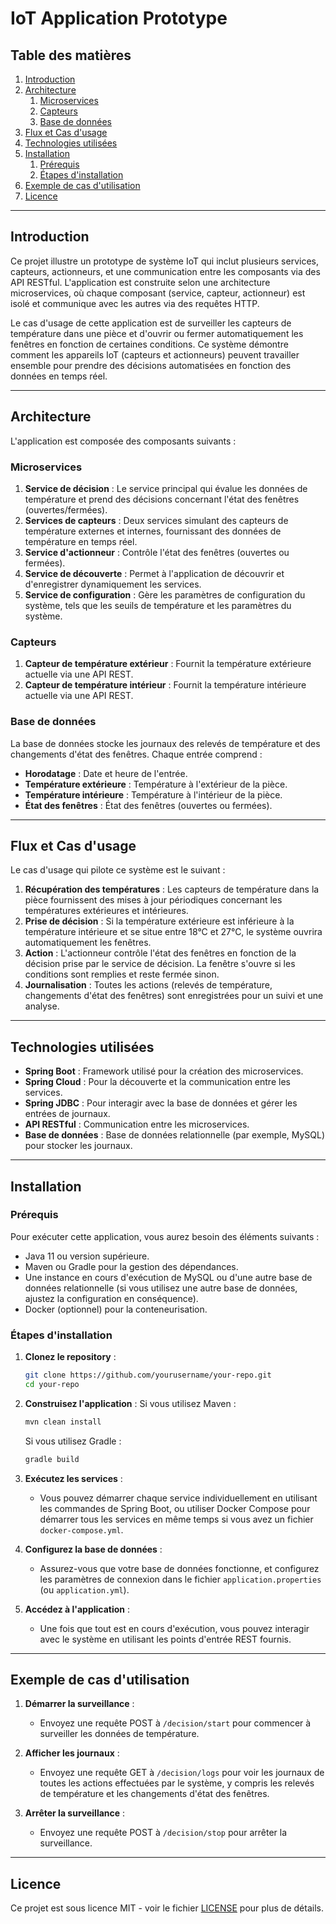 # IoT Application Prototype

## Table des matières
1. [Introduction](#introduction)
2. [Architecture](#architecture)
    1. [Microservices](#microservices)
    2. [Capteurs](#capteurs)
    3. [Base de données](#base-de-données)
3. [Flux et Cas d'usage](#flux-et-cas-dusage)
4. [Technologies utilisées](#technologies-utilisées)
5. [Installation](#installation)
    1. [Prérequis](#prérequis)
    2. [Étapes d'installation](#étapes-dinstallation)
6. [Exemple de cas d'utilisation](#exemple-de-cas-dutilisation)
7. [Licence](#licence)

---

## Introduction

Ce projet illustre un prototype de système IoT qui inclut plusieurs services, capteurs, actionneurs, et une communication entre les composants via des API RESTful. L'application est construite selon une architecture microservices, où chaque composant (service, capteur, actionneur) est isolé et communique avec les autres via des requêtes HTTP.

Le cas d'usage de cette application est de surveiller les capteurs de température dans une pièce et d'ouvrir ou fermer automatiquement les fenêtres en fonction de certaines conditions. Ce système démontre comment les appareils IoT (capteurs et actionneurs) peuvent travailler ensemble pour prendre des décisions automatisées en fonction des données en temps réel.

---

## Architecture

L'application est composée des composants suivants :

### Microservices

1. **Service de décision** : Le service principal qui évalue les données de température et prend des décisions concernant l'état des fenêtres (ouvertes/fermées).
2. **Services de capteurs** : Deux services simulant des capteurs de température externes et internes, fournissant des données de température en temps réel.
3. **Service d'actionneur** : Contrôle l'état des fenêtres (ouvertes ou fermées).
4. **Service de découverte** : Permet à l'application de découvrir et d'enregistrer dynamiquement les services.
5. **Service de configuration** : Gère les paramètres de configuration du système, tels que les seuils de température et les paramètres du système.

### Capteurs

1. **Capteur de température extérieur** : Fournit la température extérieure actuelle via une API REST.
2. **Capteur de température intérieur** : Fournit la température intérieure actuelle via une API REST.

### Base de données

La base de données stocke les journaux des relevés de température et des changements d'état des fenêtres. Chaque entrée comprend :
- **Horodatage** : Date et heure de l'entrée.
- **Température extérieure** : Température à l'extérieur de la pièce.
- **Température intérieure** : Température à l'intérieur de la pièce.
- **État des fenêtres** : État des fenêtres (ouvertes ou fermées).

---

## Flux et Cas d'usage

Le cas d'usage qui pilote ce système est le suivant :

1. **Récupération des températures** : Les capteurs de température dans la pièce fournissent des mises à jour périodiques concernant les températures extérieures et intérieures.
2. **Prise de décision** : Si la température extérieure est inférieure à la température intérieure et se situe entre 18°C et 27°C, le système ouvrira automatiquement les fenêtres.
3. **Action** : L'actionneur contrôle l'état des fenêtres en fonction de la décision prise par le service de décision. La fenêtre s'ouvre si les conditions sont remplies et reste fermée sinon.
4. **Journalisation** : Toutes les actions (relevés de température, changements d'état des fenêtres) sont enregistrées pour un suivi et une analyse.

---

## Technologies utilisées

- **Spring Boot** : Framework utilisé pour la création des microservices.
- **Spring Cloud** : Pour la découverte et la communication entre les services.
- **Spring JDBC** : Pour interagir avec la base de données et gérer les entrées de journaux.
- **API RESTful** : Communication entre les microservices.
- **Base de données** : Base de données relationnelle (par exemple, MySQL) pour stocker les journaux.

---

## Installation

### Prérequis

Pour exécuter cette application, vous aurez besoin des éléments suivants :
- Java 11 ou version supérieure.
- Maven ou Gradle pour la gestion des dépendances.
- Une instance en cours d'exécution de MySQL ou d'une autre base de données relationnelle (si vous utilisez une autre base de données, ajustez la configuration en conséquence).
- Docker (optionnel) pour la conteneurisation.

### Étapes d'installation

1. **Clonez le repository** :
    ```bash
    git clone https://github.com/yourusername/your-repo.git
    cd your-repo
    ```

2. **Construisez l'application** :
    Si vous utilisez Maven :
    ```bash
    mvn clean install
    ```
    Si vous utilisez Gradle :
    ```bash
    gradle build
    ```

3. **Exécutez les services** :
   - Vous pouvez démarrer chaque service individuellement en utilisant les commandes de Spring Boot, ou utiliser Docker Compose pour démarrer tous les services en même temps si vous avez un fichier `docker-compose.yml`.

4. **Configurez la base de données** :
   - Assurez-vous que votre base de données fonctionne, et configurez les paramètres de connexion dans le fichier `application.properties` (ou `application.yml`).

5. **Accédez à l'application** :
   - Une fois que tout est en cours d'exécution, vous pouvez interagir avec le système en utilisant les points d'entrée REST fournis.

---

## Exemple de cas d'utilisation

1. **Démarrer la surveillance** :
   - Envoyez une requête POST à `/decision/start` pour commencer à surveiller les données de température.

2. **Afficher les journaux** :
   - Envoyez une requête GET à `/decision/logs` pour voir les journaux de toutes les actions effectuées par le système, y compris les relevés de température et les changements d'état des fenêtres.

3. **Arrêter la surveillance** :
   - Envoyez une requête POST à `/decision/stop` pour arrêter la surveillance.

---

## Licence

Ce projet est sous licence MIT - voir le fichier [LICENSE](LICENSE) pour plus de détails.
